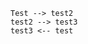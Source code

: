 <!-- TITLE: Matt -->
<!-- SUBTITLE: A quick summary of Matt -->

```plantuml
Test --> test2
test2 --> test3
test3 <-- test
```

